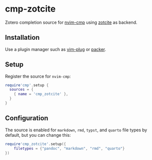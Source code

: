 # cmp-zotcite


Zotero completion source for [nvim-cmp](https://github.com/hrsh7th/nvim-cmp) using [zotcite](https://github.com/jalvesaq/zotcite) as backend.


## Installation

Use a plugin manager such as [vim-plug](https://github.com/junegunn/vim-plug)
or [packer](https://github.com/wbthomason/packer.nvim).

## Setup

Register the source for `nvim-cmp`:

```lua
require'cmp'.setup {
  sources = {
    { name = 'cmp_zotcite' },
  }
}
```

## Configuration

The source is enabled for `markdown`, `rmd`, `typst`, and `quarto` file types by
default, but you can change this:

```lua
require'cmp_zotcite'.setup({
    filetypes = {"pandoc", "markdown", "rmd", "quarto"}
})
```
